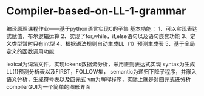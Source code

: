 # Compiler-based-on-LL-1-grammar
编译原理课程作业——基于python语言实现C的子集
基本功能：
1、可以实现表达式赋值，布尔逻辑运算
2、实现了for,while，if,else语句以及语句嵌套功能
3、定义类型暂时只有int型
4、根据语法规则自动生成LL（1）预测生成表
5、基于全局定义的函数调用功能

lexical为词法文件，实现tokens数据流分析，采用正则表达式实现
syntax为生成LL(1)预测分析表以及FIRST，FOLLOW集，
semantic为递归下降子程序，并嵌入语义分析，生成符号表以及四元式
vm为解释程序，实际上就是对四元式进分析
compilerGUI为一个简单的图形界面

